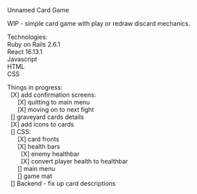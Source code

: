 Unnamed Card Game

WIP - simple card game with play or redraw discard mechanics.

Technologies:  
Ruby on Rails 2.6.1  
React 16.13.1  
Javascript  
HTML  
CSS  

Things in progress:  
&nbsp;&nbsp;[X] add confirmation screens:  
&nbsp;&nbsp;&nbsp;&nbsp;&nbsp;&nbsp;[X] quitting to main menu   
&nbsp;&nbsp;&nbsp;&nbsp;&nbsp;&nbsp;[X] moving on to next fight  
&nbsp;&nbsp;[] graveyard cards details  
&nbsp;&nbsp;[X] add icons to cards  
&nbsp;&nbsp;[] CSS:  
&nbsp;&nbsp;&nbsp;&nbsp;&nbsp;&nbsp;[X] card fronts   
&nbsp;&nbsp;&nbsp;&nbsp;&nbsp;&nbsp;[X] health bars   
&nbsp;&nbsp;&nbsp;&nbsp;&nbsp;&nbsp;&nbsp;&nbsp;[X] enemy healthbar   
&nbsp;&nbsp;&nbsp;&nbsp;&nbsp;&nbsp;&nbsp;&nbsp;[X] convert player health to healthbar   
&nbsp;&nbsp;&nbsp;&nbsp;&nbsp;&nbsp;[] main menu  
&nbsp;&nbsp;&nbsp;&nbsp;&nbsp;&nbsp;[] game mat   
&nbsp;&nbsp;[] Backend - fix up card descriptions
